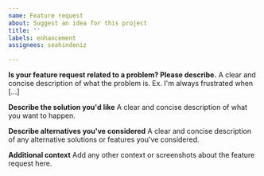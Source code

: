 ```yaml
---
name: Feature request
about: Suggest an idea for this project
title: ''
labels: enhancement
assignees: seahindeniz

---
```


**Is your feature request related to a problem? Please describe.**
A clear and concise description of what the problem is.
Ex. I'm always frustrated when [...]

**Describe the solution you'd like**
A clear and concise description of what you want to happen.

**Describe alternatives you've considered**
A clear and concise description of any alternative solutions or features you've considered.

**Additional context**
Add any other context or screenshots about the feature request here.
